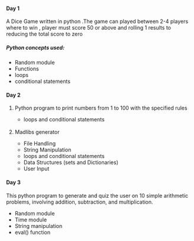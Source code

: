 <h4>Day 1</h4>
A Dice Game written in python .The game can played between 2-4 players where to win , player must score 50 or above and rolling 1 results to reducing the total score to zero
<h5>Python concepts used:</h5>
<ul>
  <li>Random module</li>
  <li>Functions</li>
  <li>loops</li>
  <li>conditional statements</li>
</ul>
<h4>Day 2</h4>
<ol>
  <li>Python program to print numbers from 1 to 100 with the specified rules </li>
  <ul>
    <li>loops and conditional statements</li>
  </ul>
  <br>
  <li> Madlibs generator</li>
  <ul>
    <li>File Handling</li>
    <li>String Manipulation</li>
    <li>loops and conditional statements</li>
    <li>Data Structures (sets and Dictionaries)</li>
    <li>User Input</li>
  </ul>
</ol>
<h4>Day 3</h4>
This python program to generate and quiz the user on 10 simple arithmetic problems, involving addition, subtraction, and multiplication. 
<ul>
  <li>Random module</li>
  <li>Time module</li>
  <li>String manipulation </li>
  <li>eval() function </li>
</ul>
